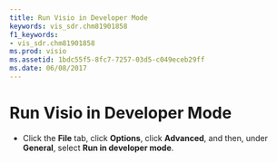 ```yaml
---
title: Run Visio in Developer Mode
keywords: vis_sdr.chm81901858
f1_keywords:
- vis_sdr.chm81901858
ms.prod: visio
ms.assetid: 1bdc55f5-8fc7-7257-03d5-c049eceb29ff
ms.date: 06/08/2017
---
```



# Run Visio in Developer Mode

- Click the **File** tab, click **Options**, click **Advanced**, and then, under **General**, select **Run in developer mode**.
    

